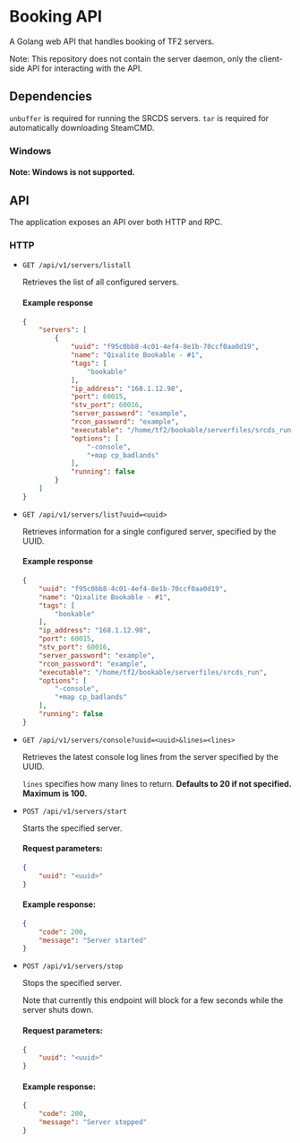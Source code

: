 # Booking API

A Golang web API that handles booking of TF2 servers.

Note: This repository does not contain the server daemon, only the client-side API for interacting with the API.

## Dependencies

`unbuffer` is required for running the SRCDS servers.
`tar` is required for automatically downloading SteamCMD.

### Windows

#### Note: Windows is not supported.

## API

The application exposes an API over both HTTP and RPC.

### HTTP

* `GET /api/v1/servers/listall`
    
    Retrieves the list of all configured servers.

    #### Example response

    ```json
    {
        "servers": [
            {
                "uuid": "f95c0bb8-4c01-4ef4-8e1b-70ccf0aa0d19",
                "name": "Qixalite Bookable - #1",
                "tags": [
                    "bookable"
                ],
                "ip_address": "168.1.12.98",
                "port": 60015,
                "stv_port": 60016,
                "server_password": "example",
                "rcon_password": "example",
                "executable": "/home/tf2/bookable/serverfiles/srcds_run",
                "options": [
                    "-console",
                    "+map cp_badlands"
                ],
                "running": false
            }
        ]
    }
    ```

* `GET /api/v1/servers/list?uuid=<uuid>`

    Retrieves information for a single configured server, specified by the UUID.

    #### Example response

    ```json
    {
        "uuid": "f95c0bb8-4c01-4ef4-8e1b-70ccf0aa0d19",
        "name": "Qixalite Bookable - #1",
        "tags": [
            "bookable"
        ],
        "ip_address": "168.1.12.98",
        "port": 60015,
        "stv_port": 60016,
        "server_password": "example",
        "rcon_password": "example",
        "executable": "/home/tf2/bookable/serverfiles/srcds_run",
        "options": [
            "-console",
            "+map cp_badlands"
        ],
        "running": false
    }
    ```

* `GET /api/v1/servers/console?uuid=<uuid>&lines=<lines>`

    Retrieves the latest console log lines from the server specified by the UUID.

    `lines` specifies how many lines to return. **Defaults to 20 if not specified. Maximum is 100.**

* `POST /api/v1/servers/start`

    Starts the specified server.

    #### Request parameters:
    ```json
    {
        "uuid": "<uuid>"
    }
    ```

    #### Example response:

    ```json
    {
        "code": 200,
        "message": "Server started"
    }
    ```

* `POST /api/v1/servers/stop`

    Stops the specified server.

    Note that currently this endpoint will block for a few seconds while the server shuts down.

    #### Request parameters:
    ```json
    {
        "uuid": "<uuid>"
    }
    ```

    #### Example response:

    ```json
    {
        "code": 200,
        "message": "Server stopped"
    }
    ```

